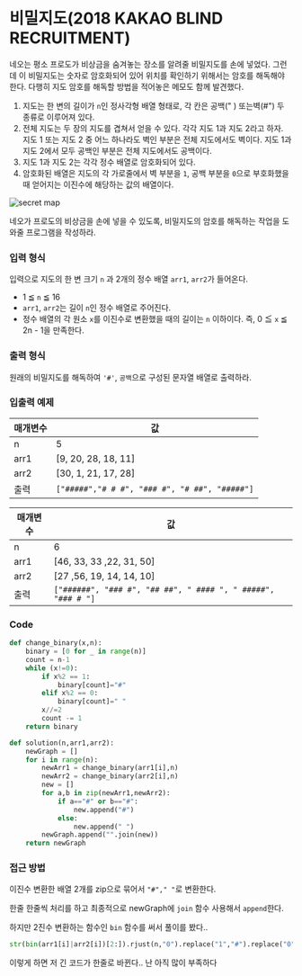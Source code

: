 # 비밀지도(2018 KAKAO BLIND RECRUITMENT)

네오는 평소 프로도가 비상금을 숨겨놓는 장소를 알려줄 비밀지도를 손에 넣었다. 그런데 이 비밀지도는 숫자로 암호화되어 있어 위치를 확인하기 위해서는 암호를 해독해야 한다. 다행히 지도 암호를 해독할 방법을 적어놓은 메모도 함께 발견했다.

1. 지도는 한 변의 길이가 `n`인 정사각형 배열 형태로, 각 칸은 공백(" ) 또는벽(#") 두 종류로 이루어져 있다.
2. 전체 지도는 두 장의 지도를 겹쳐서 얻을 수 있다. 각각 지도 1과 지도 2라고 하자. 지도 1 또는 지도 2 중 어느 하나라도 벽인 부분은 전체 지도에서도 벽이다. 지도 1과 지도 2에서 모두 공백인 부분은 전체 지도에서도 공백이다.
3. 지도 1과 지도 2는 각각 정수 배열로 암호화되어 있다.
4. 암호화된 배열은 지도의 각 가로줄에서 벽 부분을 `1`, 공백 부분을 `0`으로 부호화했을 때 얻어지는 이진수에 해당하는 값의 배열이다.

![secret map](http://t1.kakaocdn.net/welcome2018/secret8.png)

네오가 프로도의 비상금을 손에 넣을 수 있도록, 비밀지도의 암호를 해독하는 작업을 도와줄 프로그램을 작성하라.

### 입력 형식

입력으로 지도의 한 변 크기 `n` 과 2개의 정수 배열 `arr1`, `arr2`가 들어온다.

- 1 ≦ `n` ≦ 16
- `arr1`, `arr2`는 길이 `n`인 정수 배열로 주어진다.
- 정수 배열의 각 원소 `x`를 이진수로 변환했을 때의 길이는 `n` 이하이다. 즉, 0 ≦ `x` ≦ 2n - 1을 만족한다.

### 출력 형식

원래의 비밀지도를 해독하여 `'#'`, `공백`으로 구성된 문자열 배열로 출력하라.

### 입출력 예제

| 매개변수 | 값                                            |
| -------- | --------------------------------------------- |
| n        | 5                                             |
| arr1     | [9, 20, 28, 18, 11]                           |
| arr2     | [30, 1, 21, 17, 28]                           |
| 출력     | `["#####","# # #", "### #", "# ##", "#####"]` |

| 매개변수 | 값                                                           |
| -------- | ------------------------------------------------------------ |
| n        | 6                                                            |
| arr1     | [46, 33, 33 ,22, 31, 50]                                     |
| arr2     | [27 ,56, 19, 14, 14, 10]                                     |
| 출력     | `["######", "### #", "## ##", " #### ", " #####", "### # "]` |

### Code

```python
def change_binary(x,n):
    binary = [0 for _ in range(n)]
    count = n-1
    while (x!=0):
        if x%2 == 1:
            binary[count]="#"
        elif x%2 == 0:
            binary[count]=" "
        x//=2
        count -= 1 
    return binary

def solution(n,arr1,arr2):
    newGraph = []
    for i in range(n):
        newArr1 = change_binary(arr1[i],n)
        newArr2 = change_binary(arr2[i],n)
        new = []
        for a,b in zip(newArr1,newArr2):
            if a=="#" or b=="#":
                new.append("#")
            else:
                new.append(" ")
        newGraph.append("".join(new))
    return newGraph
```



### 접근 방법

이진수 변환한 배열 2개를 zip으로 묶어서 `"#"," "`로 변환한다.

한줄 한줄씩 처리를 하고 최종적으로 newGraph에 `join` 함수 사용해서 `append`한다. 

하지만 2진수 변환하는 함수인 `bin` 함수를 써서 풀이를 봤다..

```python
str(bin(arr1[i]|arr2[i])[2:]).rjust(n,"0").replace("1","#").replace("0"," ")
```

이렇게 하면 저 긴 코드가 한줄로 바뀐다.. 난 아직 많이 부족하다